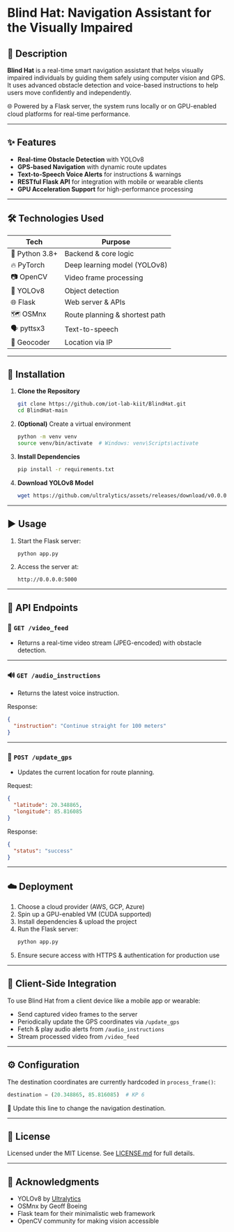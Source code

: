 # Blind Hat: Navigation Assistant for the Visually Impaired

## 🧭 Description

**Blind Hat** is a real-time smart navigation assistant that helps visually impaired individuals by guiding them safely using computer vision and GPS. It uses advanced obstacle detection and voice-based instructions to help users move confidently and independently.

🌐 Powered by a Flask server, the system runs locally or on GPU-enabled cloud platforms for real-time performance.

---

## ✨ Features

- **Real-time Obstacle Detection** with YOLOv8
- **GPS-based Navigation** with dynamic route updates
- **Text-to-Speech Voice Alerts** for instructions & warnings
- **RESTful Flask API** for integration with mobile or wearable clients
- **GPU Acceleration Support** for high-performance processing

---

## 🛠️ Technologies Used

| Tech | Purpose |
|------|---------|
| 🐍 Python 3.8+ | Backend & core logic |
| 🔥 PyTorch | Deep learning model (YOLOv8) |
| 📷 OpenCV | Video frame processing |
| 🧠 YOLOv8 | Object detection |
| 🌐 Flask | Web server & APIs |
| 🗺️ OSMnx | Route planning & shortest path |
| 🗣️ pyttsx3 | Text-to-speech |
| 📡 Geocoder | Location via IP |

---

## 🚀 Installation

1. **Clone the Repository**
   ```bash
   git clone https://github.com/iot-lab-kiit/BlindHat.git
   cd BlindHat-main
   ```

2. **(Optional)** Create a virtual environment
   ```bash
   python -m venv venv
   source venv/bin/activate  # Windows: venv\Scripts\activate
   ```

3. **Install Dependencies**
   ```bash
   pip install -r requirements.txt
   ```

4. **Download YOLOv8 Model**
   ```bash
   wget https://github.com/ultralytics/assets/releases/download/v0.0.0/yolov8s.pt
   ```

---

## ▶️ Usage

1. Start the Flask server:
   ```bash
   python app.py
   ```

2. Access the server at:
   ```
   http://0.0.0.0:5000
   ```

---

## 📡 API Endpoints

### 🎥 `GET /video_feed`
- Returns a real-time video stream (JPEG-encoded) with obstacle detection.

---

### 🔊 `GET /audio_instructions`
- Returns the latest voice instruction.

Response:
```json
{
  "instruction": "Continue straight for 100 meters"
}
```

---

### 📍 `POST /update_gps`
- Updates the current location for route planning.

Request:
```json
{
  "latitude": 20.348865,
  "longitude": 85.816085
}
```

Response:
```json
{
  "status": "success"
}
```

---

## ☁️ Deployment

1. Choose a cloud provider (AWS, GCP, Azure)
2. Spin up a GPU-enabled VM (CUDA supported)
3. Install dependencies & upload the project
4. Run the Flask server:
   ```bash
   python app.py
   ```
5. Ensure secure access with HTTPS & authentication for production use

---

## 📱 Client-Side Integration

To use Blind Hat from a client device like a mobile app or wearable:

- Send captured video frames to the server
- Periodically update the GPS coordinates via `/update_gps`
- Fetch & play audio alerts from `/audio_instructions`
- Stream processed video from `/video_feed`

---

## ⚙️ Configuration

The destination coordinates are currently hardcoded in `process_frame()`:

```python
destination = (20.348865, 85.816085)  # KP 6
```

📍 Update this line to change the navigation destination.

---

## 📄 License

Licensed under the MIT License. See [LICENSE.md](LICENSE.md) for full details.

---

## 🙌 Acknowledgments

- YOLOv8 by [Ultralytics](https://github.com/ultralytics/yolov5)
- OSMnx by Geoff Boeing
- Flask team for their minimalistic web framework
- OpenCV community for making vision accessible

